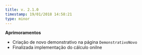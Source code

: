 ```yaml
---
title: v. 2.1.0
timestamp: 19/01/2018 14:58:21
type: minor
---
```


**Aprimoramentos**
+ Criação de novo demonstrativo na página `DemonstrativoNovo`
+ Finalizada implementação do cálculo onilne